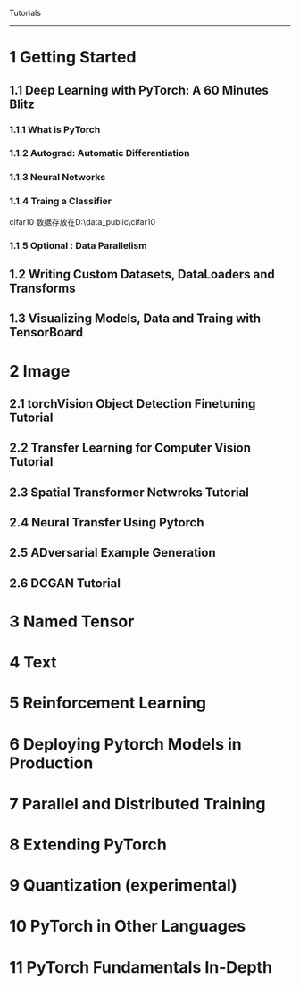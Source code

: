 Tutorials 
_______



# 1 Getting Started
## 1.1 Deep Learning with PyTorch: A 60 Minutes Blitz
### 1.1.1 What is PyTorch
### 1.1.2 Autograd: Automatic Differentiation
### 1.1.3 Neural Networks
### 1.1.4 Traing a Classifier
cifar10 数据存放在D:\data_public\cifar10

### 1.1.5 Optional : Data Parallelism


## 1.2 Writing Custom Datasets, DataLoaders and Transforms
## 1.3 Visualizing Models, Data and Traing with TensorBoard

# 2 Image
## 2.1 torchVision Object Detection Finetuning Tutorial
## 2.2 Transfer Learning for Computer Vision Tutorial
## 2.3 Spatial Transformer Netwroks Tutorial
## 2.4 Neural Transfer Using Pytorch
## 2.5 ADversarial Example Generation
## 2.6 DCGAN Tutorial

# 3 Named Tensor

# 4 Text

# 5 Reinforcement Learning

# 6 Deploying Pytorch Models in Production

# 7 Parallel and Distributed Training

# 8 Extending PyTorch

# 9 Quantization (experimental)

# 10 PyTorch in Other Languages

# 11 PyTorch Fundamentals In-Depth


